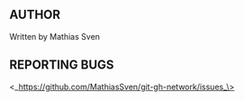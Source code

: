 ## AUTHOR

Written by Mathias Sven

## REPORTING BUGS

\<_https://github.com/MathiasSven/git-gh-network/issues_\>
